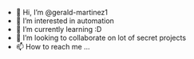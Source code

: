 - 👋 Hi, I’m @gerald-martinez1
- 👀 I’m interested in automation
- 🌱 I’m currently learning :D
- 💞️ I’m looking to collaborate on lot of secret projects
- 📫 How to reach me ...

<!---
gerald-martinez1/gerald-martinez1 is a ✨ special ✨ repository because its `README.md` (this file) appears on your GitHub profile.
You can click the Preview link to take a look at your changes.
--->
